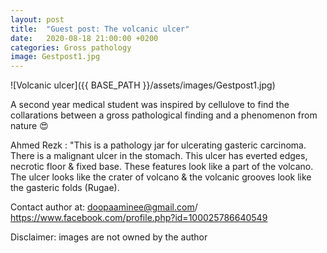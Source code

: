 ```yaml
---
layout: post
title:  "Guest post: The volcanic ulcer"
date:   2020-08-18 21:00:00 +0200
categories: Gross pathology 
image: Gestpost1.jpg
---
```


![Volcanic ulcer]({{ BASE_PATH }}/assets/images/Gestpost1.jpg)


A second year medical student was inspired by cellulove to find the collarations between a gross pathological finding and a phenomenon from nature 😍

Ahmed Rezk : "This is a pathology jar for ulcerating gasteric carcinoma. There is a malignant ulcer in the stomach. This ulcer has everted edges, necrotic floor & fixed base. 
These features look like a part of the volcano. The ulcer looks like the crater of volcano & the volcanic grooves look like the gasteric folds (Rugae).

Contact author at: doopaaminee@gmail.com/ https://www.facebook.com/profile.php?id=100025786640549



Disclaimer: images are not owned by the author
